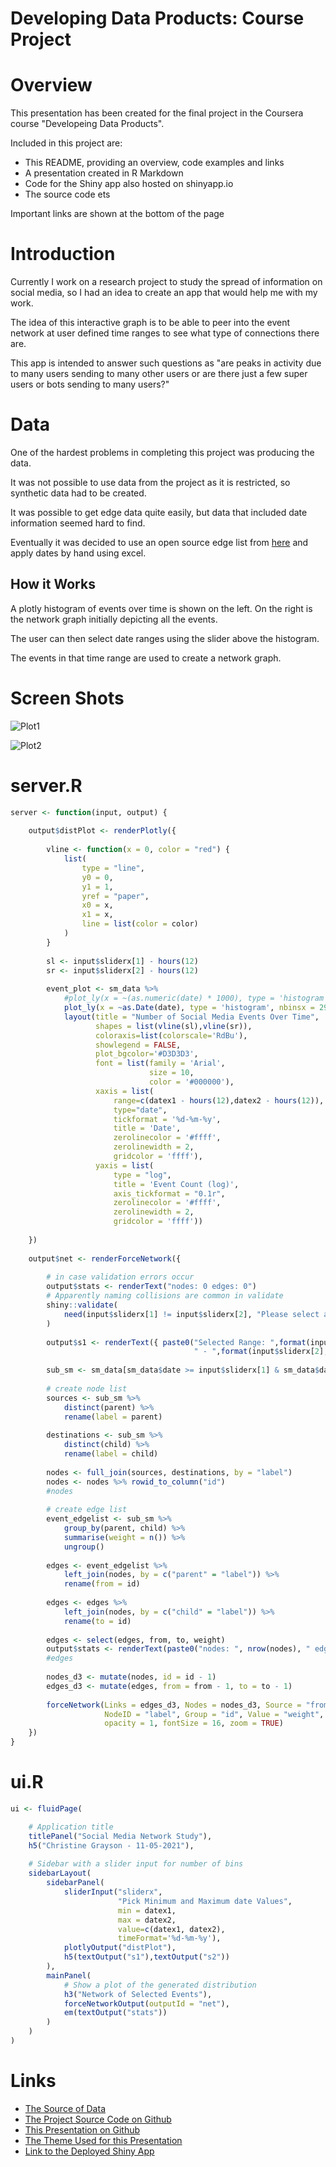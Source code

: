 Developing Data Products: Course Project
========================================================
 

Overview
========================================================

This presentation has been created for the final project in the Coursera course "Developeing Data Products". 

Included in this project are:

- This README, providing an overview, code examples and links
- A presentation created in R Markdown 
- Code for the Shiny app also hosted on shinyapp.io
- The source code ets

Important links are shown at the bottom of the page

Introduction
========================================================

Currently I work on a research project to study the spread of information on social media, so I had an idea to create an app that would help me with my work.

The idea of this interactive graph is to be able to peer into the event network at user defined time ranges to see what type of connections there are.

This app is intended to answer such questions as "are peaks in activity due to many users sending to many other users or are there just a few super users or bots sending to many users?"

Data
========================================================

One of the hardest problems in completing this project was producing the data. 

It was not possible to use data from the project as it is restricted, so synthetic data had to be created. 

It was possible to get edge data quite easily, but data that included date information seemed hard to find. 

Eventually it was decided to use an open source edge list from [here](http://datasets.syr.edu/datasets/Flickr.html) and apply dates by hand using excel.

## How it Works

A plotly histogram of events over time is shown on the left. On the right is the network graph initially depicting all the events.

The user can then select date ranges using the slider above the histogram. 

The events in that time range are used to create a network graph.

Screen Shots
========================================================

![Plot1](./img/ShinyAppStartup.PNG)

![Plot2](./img/ShinyAppUserRange.PNG)

server.R
========================================================


```r
server <- function(input, output) {
    
    output$distPlot <- renderPlotly({
        
        vline <- function(x = 0, color = "red") {
            list(
                type = "line", 
                y0 = 0, 
                y1 = 1, 
                yref = "paper",
                x0 = x, 
                x1 = x, 
                line = list(color = color)
            )
        }
        
        sl <- input$sliderx[1] - hours(12)
        sr <- input$sliderx[2] - hours(12)
        
        event_plot <- sm_data %>%
            #plot_ly(x = ~(as.numeric(date) * 1000), type = 'histogram', nbinsx = input$bins)  %>%
            plot_ly(x = ~as.Date(date), type = 'histogram', nbinsx = 29)  %>%
            layout(title = "Number of Social Media Events Over Time",
                   shapes = list(vline(sl),vline(sr)),
                   coloraxis=list(colorscale='RdBu'), 
                   showlegend = FALSE, 
                   plot_bgcolor='#D3D3D3',
                   font = list(family = 'Arial',
                               size = 10,
                               color = '#000000'),
                   xaxis = list( 
                       range=c(datex1 - hours(12),datex2 - hours(12)),
                       type="date",
                       tickformat = '%d-%m-%y',
                       title = 'Date',
                       zerolinecolor = '#ffff', 
                       zerolinewidth = 2,
                       gridcolor = 'ffff'), 
                   yaxis = list( 
                       type = "log",
                       title = 'Event Count (log)',
                       axis_tickformat = "0.1r",
                       zerolinecolor = '#ffff', 
                       zerolinewidth = 2, 
                       gridcolor = 'ffff'))
        
    })
    
    output$net <- renderForceNetwork({
        
        # in case validation errors occur
        output$stats <- renderText("nodes: 0 edges: 0")
        # Apparently naming collisions are common in validate
        shiny::validate(
            need(input$sliderx[1] != input$sliderx[2], "Please select a valid date range")
        )
        
        output$s1 <- renderText({ paste0("Selected Range: ",format(input$sliderx[1],"%Y-%m-%d %H:%M:%S"),
                                         " - ",format(input$sliderx[2],"%Y-%m-%d %H:%M:%S")) })
        
        sub_sm <- sm_data[sm_data$date >= input$sliderx[1] & sm_data$date < input$sliderx[2],]
        
        # create node list
        sources <- sub_sm %>%
            distinct(parent) %>%
            rename(label = parent)
        
        destinations <- sub_sm %>%
            distinct(child) %>%
            rename(label = child)
        
        nodes <- full_join(sources, destinations, by = "label")
        nodes <- nodes %>% rowid_to_column("id")
        #nodes
        
        # create edge list
        event_edgelist <- sub_sm %>%  
            group_by(parent, child) %>%
            summarise(weight = n()) %>% 
            ungroup()
        
        edges <- event_edgelist %>% 
            left_join(nodes, by = c("parent" = "label")) %>% 
            rename(from = id)
        
        edges <- edges %>% 
            left_join(nodes, by = c("child" = "label")) %>% 
            rename(to = id)
        
        edges <- select(edges, from, to, weight)
        output$stats <- renderText(paste0("nodes: ", nrow(nodes), " edges: ", nrow(edges)))
        #edges
        
        nodes_d3 <- mutate(nodes, id = id - 1)
        edges_d3 <- mutate(edges, from = from - 1, to = to - 1)
        
        forceNetwork(Links = edges_d3, Nodes = nodes_d3, Source = "from", Target = "to", 
                     NodeID = "label", Group = "id", Value = "weight", 
                     opacity = 1, fontSize = 16, zoom = TRUE)
    })
}
```

ui.R
========================================================
```r
ui <- fluidPage(

    # Application title
    titlePanel("Social Media Network Study"),
    h5("Christine Grayson - 11-05-2021"),
    
    # Sidebar with a slider input for number of bins
    sidebarLayout(
        sidebarPanel(
            sliderInput("sliderx",
                        "Pick Minimum and Maximum date Values",
                        min = datex1,
                        max = datex2,
                        value=c(datex1, datex2),
                        timeFormat='%d-%m-%y'),
            plotlyOutput("distPlot"),
            h5(textOutput("s1"),textOutput("s2"))
        ),
        mainPanel(
            # Show a plot of the generated distribution
            h3("Network of Selected Events"),
            forceNetworkOutput(outputId = "net"),
            em(textOutput("stats"))
        )
    )
)
```

Links
========================================================

* [The Source of Data](http://datasets.syr.edu/datasets/Flickr.html)
* [The Project Source Code on Github](https://github.com/graysonch/DevelopingDataProducts/tree/master/Week4FinalProject)
* [This Presentation on Github](https://graysonch.github.io/DevelopingDataProducts/Week4FinalProject/Week4FinalProjectPresentation.html#(1))
* [The Theme Used for this Presentation](https://bootswatch.com/darkly/)
* [Link to the Deployed Shiny App](https://graysonch.shinyapps.io/week4finalproject/)